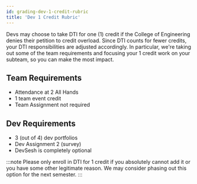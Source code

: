 ```yaml
---
id: grading-dev-1-credit-rubric
title: 'Dev 1 Credit Rubric'
---
```


Devs may choose to take DTI for one (1) credit if the College of Engineering denies their petition to credit overload. Since DTI counts for fewer credits, your DTI responsibilities are adjusted accordingly. In particular, we're taking out some of the team requirements and focusing your 1 credit work on your subteam, so you can make the most impact.

## Team Requirements

- Attendance at 2 All Hands
- 1 team event credit
- Team Assignment not required

## Dev Requirements

- 3 (out of 4) dev portfolios
- Dev Assignment 2 (survey)
- DevSesh is completely optional

:::note
Please only enroll in DTI for 1 credit if you absolutely cannot add it or you have some other legitimate reason. We may consider phasing out this option for the next semester.
:::
